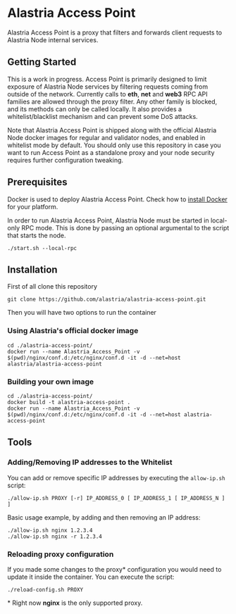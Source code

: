 # Alastria Access Point
Alastria Access Point is a proxy that filters and forwards client requests to Alastria Node internal services.

## Getting Started
This is a work in progress. Access Point is primarily designed to limit exposure of Alastria Node services by filtering requests coming from outside of the network. Currently calls to **eth**, **net** and **web3** RPC API families are allowed through the proxy filter. Any other family is blocked, and its methods can only be called locally. It also provides a whitelist/blacklist mechanism and can prevent some DoS attacks.

Note that Alastria Access Point is shipped along with the official Alastria Node docker images for regular and validator nodes, and enabled in whitelist mode by default. You should only use this repository in case you want to run Access Point as a standalone proxy and your node security requires further configuration tweaking.

## Prerequisites

Docker is used to deploy Alastria Access Point. Check how to [install Docker](https://docs.docker.com/install/) for your platform.

In order to run Alastria Access Point, Alastria Node must be started in local-only RPC mode. This is done by passing an optional argumental to the script that starts the node.

``./start.sh --local-rpc``

## Installation

First of all clone this repository

``git clone https://github.com/alastria/alastria-access-point.git``

Then you will have two options to run the container

### Using Alastria's official docker image
```
cd ./alastria-access-point/
docker run --name Alastria_Access_Point -v $(pwd)/nginx/conf.d:/etc/nginx/conf.d -it -d --net=host alastria/alastria-access-point
```

### Building your own image
```
cd ./alastria-access-point/
docker build -t alastria-access-point .
docker run --name Alastria_Access_Point -v $(pwd)/nginx/conf.d:/etc/nginx/conf.d -it -d --net=host alastria-access-point
```
## Tools

### Adding/Removing IP addresses to the Whitelist
You can add or remove specific IP addresses by executing the ``allow-ip.sh`` script:
```
./allow-ip.sh PROXY [-r] IP_ADDRESS_0 [ IP_ADDRESS_1 [ IP_ADDRESS_N ] ]
```
Basic usage example, by adding and then removing an IP address:
```
./allow-ip.sh nginx 1.2.3.4
./allow-ip.sh nginx -r 1.2.3.4
```

### Reloading proxy configuration
If you made some changes to the proxy* configuration you would need to update it inside the container. You can execute the script:
```
./reload-config.sh PROXY
```
\* Right now **nginx** is the only supported proxy. 
